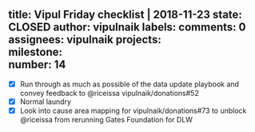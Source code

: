 title:	Vipul Friday checklist | 2018-11-23
state:	CLOSED
author:	vipulnaik
labels:	
comments:	0
assignees:	vipulnaik
projects:	
milestone:	
number:	14
--
- [x] Run through as much as possible of the data update playbook and convey feedback to @riceissa vipulnaik/donations#52
- [x] Normal laundry
- [x] Look into cause area mapping for vipulnaik/donations#73 to unblock @riceissa from rerunning Gates Foundation for DLW

